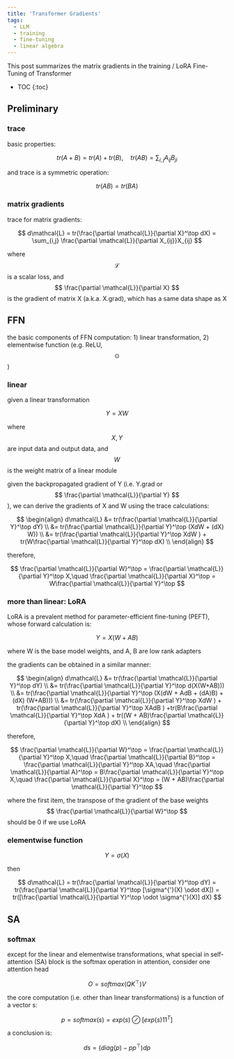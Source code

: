 ```yaml
---
title: 'Transformer Gradients'
tags:
  - LLM
  - training
  - fine-tuning
  - linear algebra
---
```


This post summarizes the matrix gradients in the training / LoRA Fine-Tuning of Transformer

* TOC 
{:toc}

<!-- git add . && git commit -m 'grad' && git push  -->

## Preliminary

### trace

basic properties:


$$
tr(A+B) = tr(A) + tr(B),\quad tr(AB) = \sum_{i,j} A_{ij}B_{ji}
$$


and trace is a symmetric operation:

$$
tr(AB) = tr(BA)
$$


### matrix gradients 

trace for matrix gradients:


$$
d\mathcal{L} = tr(\frac{\partial \mathcal{L}}{\partial X}^\top dX) = \sum_{i,j} \frac{\partial \mathcal{L}}{\partial X_{ij}}X_{ij}
$$




where 
$$
\mathcal{L}
$$
is a scalar loss, and 
$$
\frac{\partial \mathcal{L}}{\partial X}
$$
is the gradient of matrix X (a.k.a. X.grad), which has a same data shape as X



## FFN

the basic components of FFN computation: 1) linear transformation, 2) elementwise function (e.g. ReLU, 
$$
\odot
$$
)

### linear

given a linear transformation


$$
Y = XW
$$


where 
$$
X, Y
$$
are input data and output data, and
$$
W
$$
is the weight matrix of a linear module



given the backpropagated gradient of Y (i.e. Y.grad or 
$$
\frac{\partial \mathcal{L}}{\partial Y}
$$
), we can derive the gradients of X and W using the trace calculations:


$$
\begin{align}
d\mathcal{L} &= tr(\frac{\partial \mathcal{L}}{\partial Y}^\top dY) \\
&= tr(\frac{\partial \mathcal{L}}{\partial Y}^\top (XdW + (dX) W)) \\
&= tr(\frac{\partial \mathcal{L}}{\partial Y}^\top XdW ) + tr(W\frac{\partial \mathcal{L}}{\partial Y}^\top dX)  \\
\end{align}
$$


therefore,


$$
\frac{\partial \mathcal{L}}{\partial W}^\top = \frac{\partial \mathcal{L}}{\partial Y}^\top X,\quad \frac{\partial \mathcal{L}}{\partial X}^\top = W\frac{\partial \mathcal{L}}{\partial Y}^\top
$$


### more than linear: LoRA 

LoRA is a prevalent method for parameter-efficient fine-tuning (PEFT), whose forward calculation is:


$$
Y = X (W +AB)
$$


where W is the base model weights, and A, B are low rank adapters



the gradients can be obtained in a similar manner:


$$
\begin{align}
d\mathcal{L} &= tr(\frac{\partial \mathcal{L}}{\partial Y}^\top dY) \\
&= tr(\frac{\partial \mathcal{L}}{\partial Y}^\top d(X(W+AB))) \\
&= tr(\frac{\partial \mathcal{L}}{\partial Y}^\top (X(dW + AdB + (dA)B) + (dX) (W+AB))) \\
&= tr(\frac{\partial \mathcal{L}}{\partial Y}^\top XdW ) + tr(\frac{\partial \mathcal{L}}{\partial Y}^\top XAdB ) +tr(B\frac{\partial \mathcal{L}}{\partial Y}^\top XdA ) + tr((W + AB)\frac{\partial \mathcal{L}}{\partial Y}^\top dX)  \\
\end{align}
$$


therefore,


$$
\frac{\partial \mathcal{L}}{\partial W}^\top = \frac{\partial \mathcal{L}}{\partial Y}^\top X,\quad 
\frac{\partial \mathcal{L}}{\partial B}^\top = \frac{\partial \mathcal{L}}{\partial Y}^\top XA,\quad 
\frac{\partial \mathcal{L}}{\partial A}^\top = B\frac{\partial \mathcal{L}}{\partial Y}^\top X,\quad 
\frac{\partial \mathcal{L}}{\partial X}^\top = (W + AB)\frac{\partial \mathcal{L}}{\partial Y}^\top
$$


where the first item, the transpose of the gradient of the base weights 
$$
\frac{\partial \mathcal{L}}{\partial W}^\top
$$
should be 0 if we use LoRA 



### elementwise function

$$
Y = \sigma(X)
$$

then


$$
d\mathcal{L} = tr(\frac{\partial \mathcal{L}}{\partial Y}^\top dY) = tr(\frac{\partial \mathcal{L}}{\partial Y}^\top [\sigma^{'}(X) \odot dX]) = tr([\frac{\partial \mathcal{L}}{\partial Y}^\top \odot \sigma^{'}(X)]  dX)
$$


## SA

### softmax



except for the linear and elementwise transformations, what special in self-attention (SA) block is the softmax operation in attention, consider one attention head

$$
O = softmax(QK^\top)V
$$


the core computation (i.e. other than linear transformations) is a function of a vector s:


$$
p = softmax(s) = exp(s) \oslash [exp(s) 11^T]
$$




a conclusion is:


$$
ds = (diag(p) - pp^\top) dp
$$
